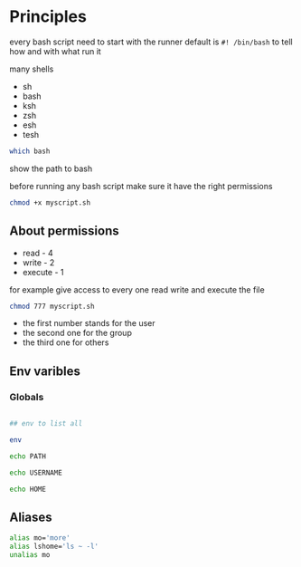 # Principles

every bash script need to start with the runner default is `#! /bin/bash` to tell how and with what run it

many shells

- sh
- bash
- ksh
- zsh
- esh
- tesh

```sh
which bash
```

show the path to bash

before running any bash script make sure it have the right permissions

```sh
chmod +x myscript.sh
```

## About permissions

- read - 4
- write - 2
- execute - 1

for example give access to every one read write and execute the file

```sh
chmod 777 myscript.sh
```

- the first number stands for the user
- the second one for the group
- the third one for others

## Env varibles

### Globals

```sh

## env to list all

env

echo PATH

echo USERNAME

echo HOME

```

## Aliases

```sh
alias mo='more'
alias lshome='ls ~ -l'
unalias mo
```
